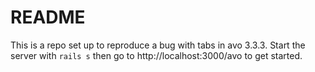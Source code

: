 # README

This is a repo set up to reproduce a bug with tabs in avo 3.3.3. Start the server with `rails s` then go to http://localhost:3000/avo to get started.
